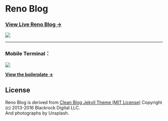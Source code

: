 # Reno Blog

### [View Live Reno Blog &rarr;](https://lskreno.vip)

![](https://raw.githubusercontent.com/LSKReno/LSKLee1.github.io/master/img/blog-desktop.jpg)  

---
### Mobile Terminal：    
<img src="https://raw.githubusercontent.com/LSKReno/LSKLee1.github.io/master/img/RenoBrowserRecord.gif" />


**[View the boilerplate &rarr;](http://huangxuan.me/huxblog-boilerplate/)**

## License

Reno Blog is derived from [Clean Blog Jekyll Theme (MIT License)](https://github.com/BlackrockDigital/startbootstrap-clean-blog-jekyll/)
Copyright (c) 2013-2016 Blackrock Digital LLC.  
And photographs by Unsplash.


